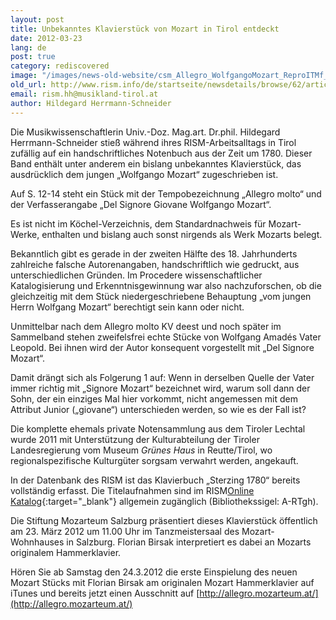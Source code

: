 ```yaml
---
layout: post
title: Unbekanntes Klavierstück von Mozart in Tirol entdeckt
date: 2012-03-23
lang: de
post: true
category: rediscovered
image: "/images/news-old-website/csm_Allegro_WolfgangoMozart_ReproITMf_1024_378f6903e1.jpg"
old_url: http://www.rism.info/de/startseite/newsdetails/browse/62/article/64/unknown-piano-piece-by-mozart-discovered-in-tyrol-austria-1.html
email: rism.hh@musikland-tirol.at
author: Hildegard Herrmann-Schneider
---
```


Die Musikwissenschaftlerin Univ.-Doz. Mag.art. Dr.phil. Hildegard Herrmann-Schneider stieß während ihres RISM-Arbeitsalltags in Tirol zufällig auf ein handschriftliches Notenbuch aus der Zeit um 1780. Dieser Band enthält unter anderem ein bislang unbekanntes Klavierstück, das ausdrücklich dem jungen „Wolfgango Mozart“ zugeschrieben ist.

Auf S. 12-14 steht ein Stück mit der Tempobezeichnung „Allegro molto“ und der Verfasserangabe „Del Signore Giovane Wolfgango Mozart“.

Es ist nicht im Köchel-Verzeichnis, dem Standardnachweis für Mozart-Werke, enthalten und bislang auch sonst nirgends als Werk Mozarts belegt.

Bekanntlich gibt es gerade in der zweiten Hälfte des 18. Jahrhunderts zahlreiche falsche Autorenangaben, handschriftlich wie gedruckt, aus unterschiedlichen Gründen. Im Procedere wissenschaftlicher Katalogisierung und Erkenntnisgewinnung war also nachzuforschen, ob die gleichzeitig mit dem Stück niedergeschriebene Behauptung „vom jungen Herrn Wolfgang Mozart“ berechtigt sein kann oder nicht.

Unmittelbar nach dem Allegro molto KV deest und noch später im Sammelband stehen zweifelsfrei echte Stücke von Wolfgang Amadés Vater Leopold. Bei ihnen wird der Autor konsequent vorgestellt mit „Del Signore Mozart“.

Damit drängt sich als Folgerung 1 auf: Wenn in derselben Quelle der Vater immer richtig mit „Signore Mozart“ bezeichnet wird, warum soll dann der Sohn, der ein einziges Mal hier vorkommt, nicht angemessen mit dem Attribut Junior („giovane“) unterschieden werden, so wie es der Fall ist?

Die komplette ehemals private Notensammlung aus dem Tiroler Lechtal wurde 2011 mit Unterstützung der Kulturabteilung der Tiroler Landesregierung vom Museum _Grünes Haus_ in Reutte/Tirol, wo regionalspezifische Kulturgüter sorgsam verwahrt werden, angekauft.

In der Datenbank des RISM ist das Klavierbuch „Sterzing 1780“ bereits vollständig erfasst. Die Titelaufnahmen sind im RISM[Online Katalog](http://opac.rism.info/index.php?id=6&L=0&tx_bsbsearch_pi1%5Bquery%5D%5B0%5D=A-RTgh){:target="_blank"} allgemein zugänglich (Bibliothekssigel: A-RTgh).

Die Stiftung Mozarteum Salzburg präsentiert dieses Klavierstück öffentlich am 23. März 2012 um 11.00 Uhr im Tanzmeistersaal des Mozart-Wohnhauses in Salzburg. Florian Birsak interpretiert es dabei an Mozarts originalem Hammerklavier.

Hören Sie ab Samstag den 24.3.2012 die erste Einspielung des neuen Mozart Stücks mit Florian Birsak am originalen Mozart Hammerklavier auf iTunes und bereits jetzt einen Ausschnitt auf [http://allegro.mozarteum.at/](http://allegro.mozarteum.at/)
